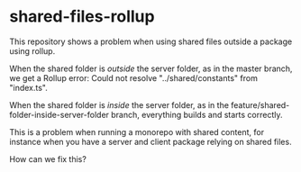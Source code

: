 # shared-files-rollup

This repository shows a problem when using shared files outside a package using rollup.

When the shared folder is _outside_ the server folder, as in the master branch, we get a Rollup error: Could not resolve "../shared/constants" from "index.ts".

When the shared folder is _inside_ the server folder, as in the feature/shared-folder-inside-server-folder branch, everything builds and starts correctly.

This is a problem when running a monorepo with shared content, for instance when you have a server and client package relying on shared files.

How can we fix this?
